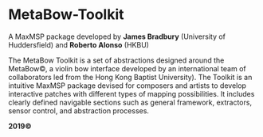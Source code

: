 # MetaBow-Toolkit

A MaxMSP package developed by **James Bradbury** (University of Huddersfield) and **Roberto Alonso** (HKBU)

The MetaBow Toolkit is a set of abstractions designed around the MetaBow©, a violin bow interface developed by an international team of collaborators led from the Hong Kong Baptist University). 
The Toolkit is an intuitive MaxMSP package devised for composers and artists to develop interactive patches with different types of mapping possibilities. 
It includes clearly defined navigable sections such as general framework, extractors, sensor control, and abstraction processes.

**2019©**
